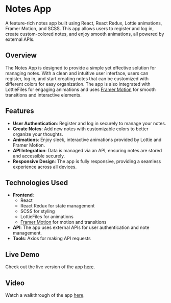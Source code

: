 # Notes App

A feature-rich notes app built using React, React Redux, Lottie animations, Framer Motion, and SCSS. This app allows users to register and log in, create custom-colored notes, and enjoy smooth animations, all powered by external APIs.

## Overview

The Notes App is designed to provide a simple yet effective solution for managing notes. With a clean and intuitive user interface, users can register, log in, and start creating notes that can be customized with different colors for easy organization. The app is also integrated with LottieFiles for engaging animations and uses [Framer Motion](https://www.framer.com/motion/) for smooth transitions and interactive elements.

## Features

- **User Authentication**: Register and log in securely to manage your notes.
- **Create Notes**: Add new notes with customizable colors to better organize your thoughts.
- **Animations**: Enjoy sleek, interactive animations provided by Lottie and Framer Motion.
- **API Integration**: Data is managed via an API, ensuring notes are stored and accessible securely.
- **Responsive Design**: The app is fully responsive, providing a seamless experience across all devices.

## Technologies Used

- **Frontend**:
  - React
  - React Redux for state management
  - SCSS for styling
  - LottieFiles for animations
  - [Framer Motion](https://www.framer.com/motion/) for motion and transitions
- **API**: The app uses external APIs for user authentication and note management.
- **Tools**: Axios for making API requests

## Live Demo

Check out the live version of the app [here](https://k7413ds433d.github.io/Notes-App/).

## Video

Watch a walkthrough of the app [here](#).
